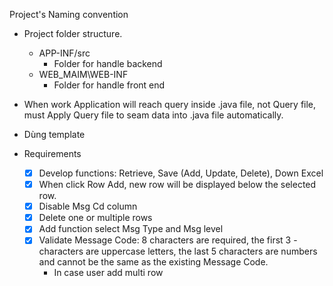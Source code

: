 Project's Naming convention

- Project folder structure.

  - APP-INF/src
    - Folder for handle backend
  - WEB_MAIM\WEB-INF
    - Folder for handle front end

- When work Application will reach query inside .java file, not Query file, must Apply Query file to seam data into .java file automatically.
- Dùng template

- Requirements
  - [x] Develop functions: Retrieve, Save (Add, Update, Delete), Down Excel
  - [x] When click Row Add, new row will be displayed below the selected row.
  - [x] Disable Msg Cd column
  - [X] Delete one or multiple rows
  - [x] Add function select Msg Type and Msg level
  - [x] Validate Message Code: 8 characters are required, the first 3 - characters are uppercase letters, the last 5 characters are numbers and cannot be the same as the existing Message Code.
    - In case user add multi row
